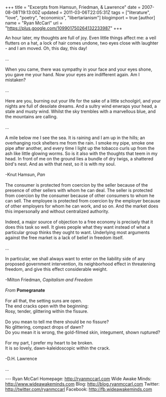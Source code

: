 +++
title = "Excerpts from Hamsun, Friedman, & Lawrence"
date = 2007-08-08T19:13:00Z
updated = 2011-03-06T22:05:31Z
tags = ["literature", "love", "poetry", "economics", "libertarianism"]
blogimport = true
[author]
	name = "Ryan McCarl"
	uri = "https://plus.google.com/109901750264132233987"
+++

An hour later, my thoughts are full of joy. Even little things affect me: a veil flutters on a hat, a lock of hair comes undone, two eyes close with laughter - and I am moved. Oh, this day, this day!<br /><br />...<br /><br />When you came, there was sympathy in your face and your eyes shone, you gave me your hand. Now your eyes are indifferent again. Am I mistaken?<br /><br />...<br /><br />Here are you, burning out your life for the sake of a little schoolgirl, and your nights are full of desolate dreams. And a sultry wind enwraps your head, a stale and musty wind. Whilst the sky trembles with a marvellous blue, and the mountains are calling.<br /><br />...<br /><br />A mile below me I see the sea. It is raining and I am up in the hills; an overhanging rock shelters me from the rain. I smoke my pipe, smoke one pipe after another, and every time I light up the tobacco curls up from the ash like little glowing worms. So is it also with the thoughts that teem in my head. In front of me on the ground lies a bundle of dry twigs, a shattered bird's nest. And as with that nest, so it is with my soul.<br /><br />-Knut Hamsun, <em>Pan</em><br /><br />The consumer is protected from coercion by the seller because of the presence of other sellers with whom he can deal. The seller is protected from coercion by the consumer because of other consumers to whom he can sell. The employee is protected from coercion by the employer because of other employers for whom he can work, and so on. And the market does this impersonally and without centralized authority.<br /><br />Indeed, a major source of objection to a free economy is precisely that it does this task so well. It gives people what they want instead of what a particular group thinks they ought to want. Underlying most arguments against the free market is a lack of belief in freedom itself.<br /><br />...<br /><br />In particular, we shall always want to enter on the liability side of any proposed government intervention, its neighborhood effect in threatening freedom, and give this effect considerable weight.<br /><br />-Milton Friedman, <em>Capitalism and Freedom</em><br /><br /><em>From </em><strong>Pomegranate</strong><br /><br />For all that, the setting suns are open.<br />The end cracks open with the beginning:<br />Rosy, tender, glittering within the fissure.<br /><br />Do you mean to tell me there should be no fissure?<br />No glittering, compact drops of dawn?<br />Do you mean it is wrong, the gold-filmed skin, integument, shown ruptured?<br /><br />For my part, I prefer my heart to be broken.<br />It is so lovely, dawn-kaleidoscopic within the crack.<br /><br />-D.H. Lawrence<br /><br />...<div class="blogger-post-footer">---
Ryan McCarl
Homepage: http://ryanmccarl.com
Wide Awake Minds: http://www.wideawakeminds.com
Blog: http://blog.ryanmccarl.com
Twitter: http://twitter.com/ryanmccarl
Facebook: http://fb.wideawakeminds.com</div>
